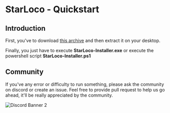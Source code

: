 # StarLoco - Quickstart

## Introduction

First, you've to download [this archive](https://github.com/StarLoco/StarLoco/archive/refs/heads/main.zip) and then extract it on your desktop.

Finally, you just have to execute **StarLoco-Installer.exe** or execute the powershell script **StarLoco-Installer.ps1**

## Community

If you've any error or difficulty to run something, please ask the community on discord or create an issue.
Feel free to provide pull request to help us go ahead, it'll be really appreciated by the community.

![Discord Banner 2](https://discordapp.com/api/guilds/856945561421086730/widget.png?style=banner2)
